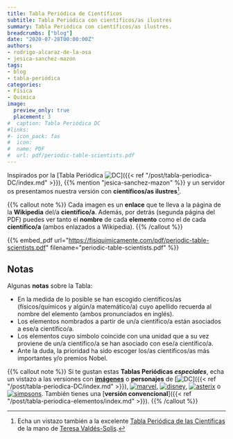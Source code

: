 ```yaml
---
title: Tabla Periódica de Científicos
subtitle: Tabla Periódica con científicos/as ilustres
summary: Tabla Periódica con científicos/as ilustres.
breadcrumbs: ["blog"]
date: "2020-07-28T00:00:00Z"
authors:
- rodrigo-alcaraz-de-la-osa
- jesica-sanchez-mazon
tags:
- blog
- tabla-periódica
categories:
- Física
- Química
image:
  preview_only: true
  placement: 3
#  caption: Tabla Periódica DC
#links:
#- icon_pack: fas
#  icon:
#  name: PDF
#  url: pdf/periodic-table-scientists.pdf
---
```


Inspirados por la [Tabla Periódica <img draggable="false" class="icon" alt="DC" src="/icon/DC.svg">]({{< ref "/post/tabla-periodica-DC/index.md" >}}), {{% mention "jesica-sanchez-mazon" %}} y un servidor os presentamos nuestra versión con **científicos/as ilustres**[^1].

[^1]: Echa un vistazo también a la excelente [Tabla Periódica de las Científicas](https://naukas.com/2018/11/23/la-tabla-periodica-de-las-cientificas/) de la mano de [Teresa Valdés-Solís](https://twitter.com/tvaldessolis).

{{% callout note %}}
Cada imagen es un **enlace** que te lleva a la página de la **Wikipedia** del/a **científico/a**. Además, por detrás (segunda página del PDF) puedes ver tanto el **nombre** de cada **elemento** como el de cada **científico/a** (ambos enlazados a Wikipedia).
{{% /callout %}}

{{% embed_pdf url="https://fisiquimicamente.com/pdf/periodic-table-scientists.pdf" filename="periodic-table-scientists.pdf" %}}

## Notas
Algunas **notas** sobre la Tabla:

- En la medida de lo posible se han escogido científicos/as (físicos/químicos y algún/a matemático/a) cuyo apellido recuerda al nombre del elemento (ambos pronunciados en inglés).
- Los elementos nombrados a partir de un/a científico/a están asociados a ese/a científico/a.
- Los elementos cuyo símbolo coincide con una unidad que a su vez proviene de un/a científico/a se han asociado con ese/a científico/a.
- Ante la duda, la prioridad ha sido escoger los/as científicos/as más importantes y/o premios Nobel.

{{% callout note %}}
Si te gustan estas **Tablas Periódicas *especiales***, echa un vistazo a las versiones con [**imágenes**](https://clilciencias.blogspot.com/2019/10/tabla-periodica-de-los-elementos-con.html) o **personajes** de [<img draggable="false" class="icon" alt="DC" src="/icon/DC.svg">]({{< ref "/post/tabla-periodica-DC/index.md" >}}), [<img draggable="false" class="icon" alt="marvel" src="/icon/marvel.svg">](https://marvelperiodictable.blogspot.com/2020/07/1.html), [<img draggable="false" class="icon" alt="disney" src="/icon/disney.svg">](https://kitchapman.co.uk/a-disney-periodic-table/), [<img draggable="false" class="icon" alt="asterix" src="/icon/asterix.svg">](http://www.ndietrich.com/archives/950) o [<img draggable="false" class="icon" alt="simpsons" src="/icon/simpsons.svg">](http://www.ndietrich.com/archives/955). También tienes una [**versión convencional**]({{< ref "/post/tabla-periodica-elementos/index.md" >}}).
{{% /callout %}}